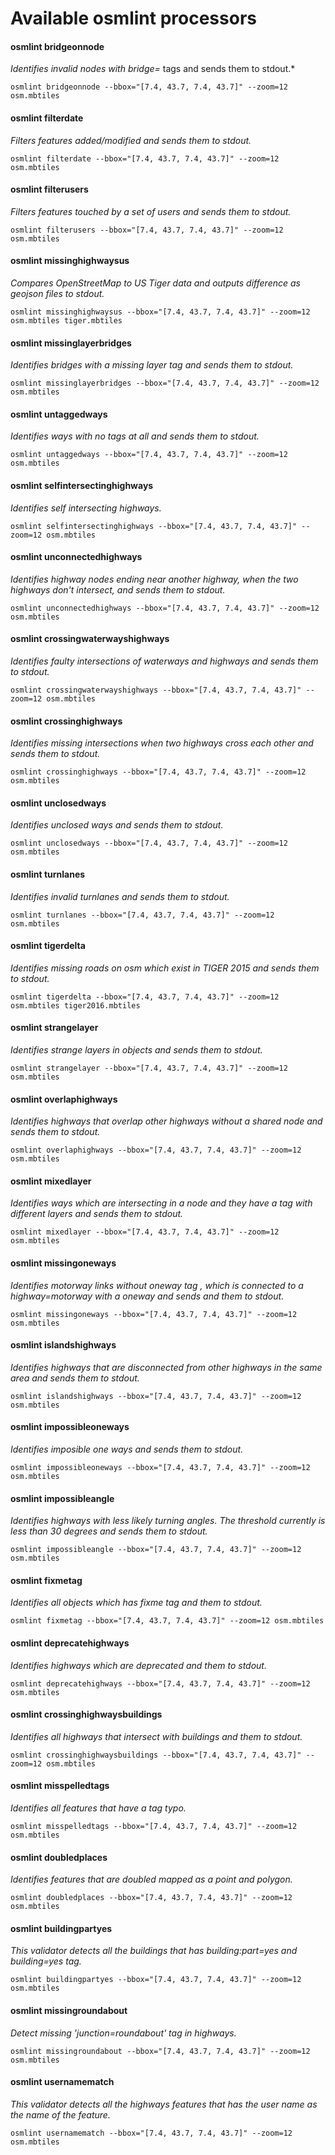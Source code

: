 # Available osmlint processors

#### osmlint bridgeonnode

  *Identifies invalid nodes with bridge=* tags and sends them to stdout.*

  `osmlint bridgeonnode --bbox="[7.4, 43.7, 7.4, 43.7]" --zoom=12 osm.mbtiles`

#### osmlint filterdate

  *Filters features added/modified and sends them to stdout.*

  `osmlint filterdate --bbox="[7.4, 43.7, 7.4, 43.7]" --zoom=12 osm.mbtiles`

#### osmlint filterusers

  *Filters features touched by a set of users and sends them to stdout.*

  `osmlint filterusers --bbox="[7.4, 43.7, 7.4, 43.7]" --zoom=12 osm.mbtiles`

#### osmlint missinghighwaysus

  *Compares OpenStreetMap to US Tiger data and outputs difference as geojson files to stdout.*

  `osmlint missinghighwaysus --bbox="[7.4, 43.7, 7.4, 43.7]" --zoom=12 osm.mbtiles tiger.mbtiles`

#### osmlint missinglayerbridges

  *Identifies bridges with a missing layer tag and sends them to stdout.*

  `osmlint missinglayerbridges --bbox="[7.4, 43.7, 7.4, 43.7]" --zoom=12 osm.mbtiles`

#### osmlint untaggedways

  *Identifies ways with no tags at all and sends them to stdout.*

  `osmlint untaggedways --bbox="[7.4, 43.7, 7.4, 43.7]" --zoom=12 osm.mbtiles`

#### osmlint selfintersectinghighways

  *Identifies self intersecting highways.*

  `osmlint selfintersectinghighways --bbox="[7.4, 43.7, 7.4, 43.7]" --zoom=12 osm.mbtiles`

#### osmlint unconnectedhighways

  *Identifies highway nodes ending near another highway, when the two highways don't intersect, and sends them to stdout.*

  `osmlint unconnectedhighways --bbox="[7.4, 43.7, 7.4, 43.7]" --zoom=12 osm.mbtiles`

#### osmlint crossingwaterwayshighways

  *Identifies faulty intersections of waterways and highways and sends them to stdout.*

  `osmlint crossingwaterwayshighways --bbox="[7.4, 43.7, 7.4, 43.7]" --zoom=12 osm.mbtiles`

#### osmlint crossinghighways

  *Identifies missing intersections when two highways cross each other and sends them to stdout.*

  `osmlint crossinghighways --bbox="[7.4, 43.7, 7.4, 43.7]" --zoom=12 osm.mbtiles`

#### osmlint unclosedways

  *Identifies unclosed ways and sends them to stdout.*

  `osmlint unclosedways --bbox="[7.4, 43.7, 7.4, 43.7]" --zoom=12 osm.mbtiles`

#### osmlint turnlanes

  *Identifies invalid turnlanes and sends them to stdout.*

  `osmlint turnlanes --bbox="[7.4, 43.7, 7.4, 43.7]" --zoom=12 osm.mbtiles`

#### osmlint tigerdelta

  *Identifies missing roads on osm which exist in TIGER 2015 and sends them to stdout.*

  `osmlint tigerdelta --bbox="[7.4, 43.7, 7.4, 43.7]" --zoom=12 osm.mbtiles tiger2016.mbtiles`

#### osmlint strangelayer

  *Identifies strange layers in objects and sends them to stdout.*

  `osmlint strangelayer --bbox="[7.4, 43.7, 7.4, 43.7]" --zoom=12 osm.mbtiles`

#### osmlint overlaphighways

  *Identifies highways that overlap other highways without a shared node and sends them to stdout.*

  `osmlint overlaphighways --bbox="[7.4, 43.7, 7.4, 43.7]" --zoom=12 osm.mbtiles`

#### osmlint mixedlayer

  *Identifies ways which are intersecting in a node and they have a tag with different layers and sends them to stdout.*

  `osmlint mixedlayer --bbox="[7.4, 43.7, 7.4, 43.7]" --zoom=12 osm.mbtiles`

#### osmlint missingoneways

  *Identifies motorway links without oneway tag , which is connected to a highway=motorway with a oneway and sends and them to stdout.*

  `osmlint missingoneways --bbox="[7.4, 43.7, 7.4, 43.7]" --zoom=12 osm.mbtiles`

#### osmlint islandshighways

  *Identifies highways that are disconnected from other highways in the same area and sends them to stdout.*

  `osmlint islandshighways --bbox="[7.4, 43.7, 7.4, 43.7]" --zoom=12 osm.mbtiles`

#### osmlint impossibleoneways

  *Identifies imposible one ways and sends them to stdout.*

  `osmlint impossibleoneways --bbox="[7.4, 43.7, 7.4, 43.7]" --zoom=12 osm.mbtiles`

#### osmlint impossibleangle

  *Identifies highways with less likely turning angles. The threshold currently is less than 30 degrees and sends them to stdout.*

  `osmlint impossibleangle --bbox="[7.4, 43.7, 7.4, 43.7]" --zoom=12 osm.mbtiles`

#### osmlint fixmetag

  *Identifies all objects which has fixme tag and them to stdout.*

  `osmlint fixmetag --bbox="[7.4, 43.7, 7.4, 43.7]" --zoom=12 osm.mbtiles`

#### osmlint deprecatehighways

  *Identifies highways which are deprecated and them to stdout.*

  `osmlint deprecatehighways --bbox="[7.4, 43.7, 7.4, 43.7]" --zoom=12 osm.mbtiles`

#### osmlint crossinghighwaysbuildings

  *Identifies all highways that intersect with buildings and them to stdout.*

  `osmlint crossinghighwaysbuildings --bbox="[7.4, 43.7, 7.4, 43.7]" --zoom=12 osm.mbtiles`

#### osmlint misspelledtags

  *Identifies all features that have a tag typo.*

  `osmlint misspelledtags --bbox="[7.4, 43.7, 7.4, 43.7]" --zoom=12 osm.mbtiles`

#### osmlint doubledplaces

  *Identifies features that are doubled mapped as a point and polygon.*

  `osmlint doubledplaces --bbox="[7.4, 43.7, 7.4, 43.7]" --zoom=12 osm.mbtiles`

#### osmlint buildingpartyes

  *This validator detects all the buildings that has building:part=yes and building=yes tag.*

  `osmlint buildingpartyes --bbox="[7.4, 43.7, 7.4, 43.7]" --zoom=12 osm.mbtiles`

#### osmlint missingroundabout

  *Detect missing  'junction=roundabout' tag in highways.*

  `osmlint missingroundabout --bbox="[7.4, 43.7, 7.4, 43.7]" --zoom=12 osm.mbtiles`

#### osmlint usernamematch

  *This validator detects all the highways features that has the user name as the name of the feature.*

  `osmlint usernamematch --bbox="[7.4, 43.7, 7.4, 43.7]" --zoom=12 osm.mbtiles`